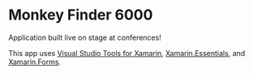 # Monkey Finder 6000

Application built live on stage at conferences!

This app uses [Visual Studio Tools for Xamarin](https://visualstudio.com/xamarin?WT.mc_id=friends-0000-jamont), [Xamarin.Essentials](https://aka.ms/xamarinessentials), and [Xamarin.Forms](https://xamarin.com/forms).
